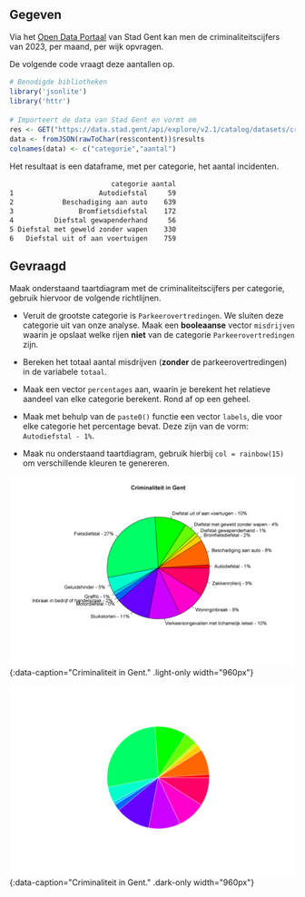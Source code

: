 ## Gegeven
Via het <a href="https://data.stad.gent/explore/dataset/criminaliteitscijfers-per-wijk-per-maand-gent-2023/table" target="_blank">Open Data Portaal</a> van Stad Gent kan men de criminaliteitscijfers van 2023, per maand, per wijk opvragen.

De volgende code vraagt deze aantallen op.
```R
# Benodigde bibliotheken
library('jsonlite')
library('httr')

# Importeert de data van Stad Gent en vormt om
res <- GET("https://data.stad.gent/api/explore/v2.1/catalog/datasets/criminaliteitscijfers-per-wijk-per-maand-gent-2023/records?select=sum(total)&group_by=fact_category")
data <- fromJSON(rawToChar(res$content))$results
colnames(data) <- c("categorie","aantal")
```

Het resultaat is een dataframe, met per categorie, het aantal incidenten.

```
                         categorie aantal
1                     Autodiefstal     59
2            Beschadiging aan auto    639
3                Bromfietsdiefstal    172
4          Diefstal gewapenderhand     56
5 Diefstal met geweld zonder wapen    330
6   Diefstal uit of aan voertuigen    759
```

## Gevraagd

Maak onderstaand taartdiagram met de criminaliteitscijfers per categorie, gebruik hiervoor de volgende richtlijnen.

- Veruit de grootste categorie is `Parkeerovertredingen`. We sluiten deze categorie uit van onze analyse. Maak een **booleaanse** vector `misdrijven` waarin je opslaat welke rijen **niet** van de categorie `Parkeerovertredingen` zijn.
- Bereken het totaal aantal misdrijven (**zonder** de parkeerovertredingen) in de variabele `totaal`.
- Maak een vector `percentages` aan, waarin je berekent het relatieve aandeel van elke categorie berekent. Rond af op een geheel.
- Maak met behulp van de `paste0()` functie een vector `labels`, die voor elke categorie het percentage bevat. Deze zijn van de vorm: `Autodiefstal - 1%`.

- Maak nu onderstaand taartdiagram, gebruik hierbij `col = rainbow(15)` om verschillende kleuren te genereren.

![Criminaliteit in Gent](media/plot.png "Criminaliteit in Gent."){:data-caption="Criminaliteit in Gent." .light-only width="960px"}

![Criminaliteit in Gent.](media/plot_dark.png "Criminaliteit in Gentk."){:data-caption="Criminaliteit in Gent." .dark-only width="960px"}
